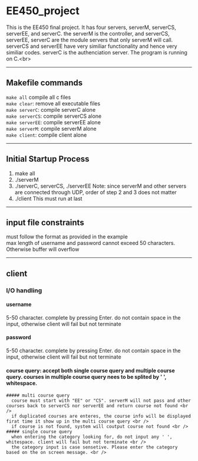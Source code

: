 # EE450_project
This is the EE450 final project. It has four servers, serverM, serverCS, serverEE, and serverC. the serverM is the controller, and serverCS, serverEE, serverC are the module servers that only serverM will call. serverCS and serverEE have very similiar functionality and hence very similiar codes. serverC is the authenciation server.
The program is running on C.\<br>
***
## Makefile commands
`make all` compile all c files <br />
`make clear`: remove all executable files <br /> 
`make serverC`: compile serverC alone  <br />
`make serverCS`: compile serverCS alone  <br />
`make serverEE`: compile serverEE alone  <br />
`make serverM`: compile serverM alone  <br />
`make client`: compile client alone  <br />
***
## Initial Startup Process
1. make all
2. ./serverM
3. ./serverC, serverCS, ./serverEE
  Note: since serverM and other servers are connected through UDP, order of step 2 and 3 does not matter
5. ./client
  This must run at last
***
## input file constraints
must follow the format as provided in the example <br />
max length of username and password cannot exceed 50 characters. Otherwise buffer will overflow <br />
***
## client
  ### I/O handling
  #### username
  5-50 character. complete by pressing Enter. do not contain space in the input, otherwise client will fail but not terminate <br />
  #### password
  5-50 character. complete by pressing Enter. do not contain space in the input, otherwise client will fail but not terminate <br />
  #### course query: accept both single course query and multiple course query. courses in multiple course query nees to be splited by ' ', whitespace. <br />
    ##### multi course query
      course must start with "EE" or "CS". serverM will not pass and other courses back to serverCS nor serverEE and return course not found <br />
      if duplicated courses are enteres, the course info will be displayed firat time it show up in the multi course query <br />
      if course is not found, system will coutput course not found <br />
    ##### single course query
      when entering the category looking for, do not input any ' ', whitespace. client will fail but not terminate <br />
      the category input is case sensetive. Please enter the category based on the on screen message. <br />
